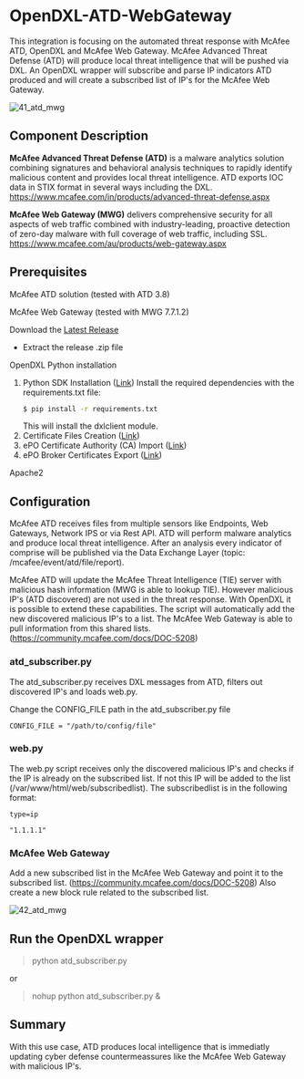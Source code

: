 # OpenDXL-ATD-WebGateway
This integration is focusing on the automated threat response with McAfee ATD, OpenDXL and McAfee Web Gateway.
McAfee Advanced Threat Defense (ATD) will produce local threat intelligence that will be pushed via DXL. An OpenDXL wrapper will 
subscribe and parse IP indicators ATD produced and will create a subscribed list of IP's for the McAfee Web Gateway.

![41_atd_mwg](https://cloud.githubusercontent.com/assets/25227268/25073995/a043939e-22f2-11e7-8b4f-ce7d43c18ddf.PNG)

## Component Description

**McAfee Advanced Threat Defense (ATD)** is a malware analytics solution combining signatures and behavioral analysis techniques to rapidly 
identify malicious content and provides local threat intelligence. ATD exports IOC data in STIX format in several ways including the DXL.
https://www.mcafee.com/in/products/advanced-threat-defense.aspx

**McAfee Web Gateway (MWG)** delivers comprehensive security for all aspects of web traffic combined with industry-leading, proactive 
detection of zero-day malware with full coverage of web traffic, including SSL. https://www.mcafee.com/au/products/web-gateway.aspx

## Prerequisites
McAfee ATD solution (tested with ATD 3.8)

McAfee Web Gateway (tested with MWG 7.7.1.2)

Download the [Latest Release](https://github.com/mohl1/OpenDXL-ATD-WebGateway/releases)
   * Extract the release .zip file

OpenDXL Python installation
1. Python SDK Installation ([Link](https://opendxl.github.io/opendxl-client-python/pydoc/installation.html))
    Install the required dependencies with the requirements.txt file:
    ```sh
    $ pip install -r requirements.txt
    ```
    This will install the dxlclient module. 
2. Certificate Files Creation ([Link](https://opendxl.github.io/opendxl-client-python/pydoc/certcreation.html))
3. ePO Certificate Authority (CA) Import ([Link](https://opendxl.github.io/opendxl-client-python/pydoc/epocaimport.html))
4. ePO Broker Certificates Export ([Link](https://opendxl.github.io/opendxl-client-python/pydoc/epobrokercertsexport.html))

Apache2

## Configuration
McAfee ATD receives files from multiple sensors like Endpoints, Web Gateways, Network IPS or via Rest API. 
ATD will perform malware analytics and produce local threat intelligence. After an analysis every indicator of comprise will be published 
via the Data Exchange Layer (topic: /mcafee/event/atd/file/report). 

McAfee ATD will update the McAfee Threat Intelligence (TIE) server with malicious hash information (MWG is able to lookup TIE). 
However malicious IP's (ATD discovered) are not used in the threat response. With OpenDXL it is possible to extend these capabilities. The script will automatically add the new discovered malicious IP's to a list. The McAfee Web Gateway is able to pull information from this shared lists. (https://community.mcafee.com/docs/DOC-5208)

### atd_subscriber.py
The atd_subscriber.py receives DXL messages from ATD, filters out discovered IP's and loads web.py.

Change the CONFIG_FILE path in the atd_subscriber.py file

`CONFIG_FILE = "/path/to/config/file"`

### web.py
The web.py script receives only the discovered malicious IP's and checks if the IP is already on the subscribed list. If not this IP will be added to the list (/var/www/html/web/subscribedlist). The subscribedlist is in the following format:

`type=ip`

`"1.1.1.1"`

### McAfee Web Gateway
Add a new subscribed list in the McAfee Web Gateway and point it to the subscribed list. (https://community.mcafee.com/docs/DOC-5208)
Also create a new block rule related to the subscribed list.

![42_atd_mwg](https://cloud.githubusercontent.com/assets/25227268/25074249/32d8e912-22f7-11e7-86fc-285bb960024d.PNG)

## Run the OpenDXL wrapper
> python atd_subscriber.py

or

> nohup python atd_subscriber.py &

## Summary
With this use case, ATD produces local intelligence that is immediatly updating cyber defense countermeassures like the 
McAfee Web Gateway with malicious IP's.
